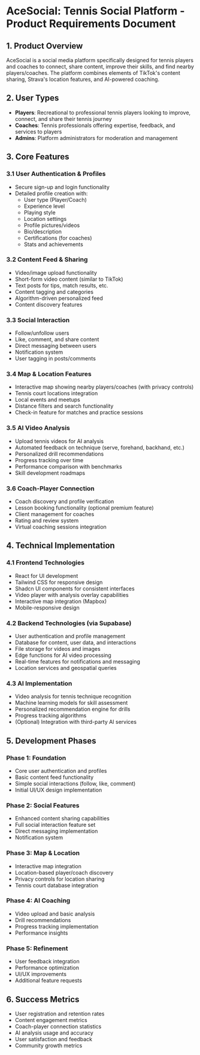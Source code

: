 
# AceSocial: Tennis Social Platform - Product Requirements Document

## 1. Product Overview
AceSocial is a social media platform specifically designed for tennis players and coaches to connect, share content, improve their skills, and find nearby players/coaches. The platform combines elements of TikTok's content sharing, Strava's location features, and AI-powered coaching.

## 2. User Types
- **Players**: Recreational to professional tennis players looking to improve, connect, and share their tennis journey
- **Coaches**: Tennis professionals offering expertise, feedback, and services to players
- **Admins**: Platform administrators for moderation and management

## 3. Core Features

### 3.1 User Authentication & Profiles
- Secure sign-up and login functionality
- Detailed profile creation with:
  - User type (Player/Coach)
  - Experience level
  - Playing style
  - Location settings
  - Profile pictures/videos
  - Bio/description
  - Certifications (for coaches)
  - Stats and achievements

### 3.2 Content Feed & Sharing
- Video/image upload functionality
- Short-form video content (similar to TikTok)
- Text posts for tips, match results, etc.
- Content tagging and categories
- Algorithm-driven personalized feed
- Content discovery features

### 3.3 Social Interaction
- Follow/unfollow users
- Like, comment, and share content
- Direct messaging between users
- Notification system
- User tagging in posts/comments

### 3.4 Map & Location Features
- Interactive map showing nearby players/coaches (with privacy controls)
- Tennis court locations integration
- Local events and meetups
- Distance filters and search functionality
- Check-in feature for matches and practice sessions

### 3.5 AI Video Analysis
- Upload tennis videos for AI analysis
- Automated feedback on technique (serve, forehand, backhand, etc.)
- Personalized drill recommendations
- Progress tracking over time
- Performance comparison with benchmarks
- Skill development roadmaps

### 3.6 Coach-Player Connection
- Coach discovery and profile verification
- Lesson booking functionality (optional premium feature)
- Client management for coaches
- Rating and review system
- Virtual coaching sessions integration

## 4. Technical Implementation

### 4.1 Frontend Technologies
- React for UI development
- Tailwind CSS for responsive design
- Shadcn UI components for consistent interfaces
- Video player with analysis overlay capabilities
- Interactive map integration (Mapbox)
- Mobile-responsive design

### 4.2 Backend Technologies (via Supabase)
- User authentication and profile management
- Database for content, user data, and interactions
- File storage for videos and images
- Edge functions for AI video processing
- Real-time features for notifications and messaging
- Location services and geospatial queries

### 4.3 AI Implementation
- Video analysis for tennis technique recognition
- Machine learning models for skill assessment
- Personalized recommendation engine for drills
- Progress tracking algorithms
- (Optional) Integration with third-party AI services

## 5. Development Phases

### Phase 1: Foundation
- Core user authentication and profiles
- Basic content feed functionality
- Simple social interactions (follow, like, comment)
- Initial UI/UX design implementation

### Phase 2: Social Features
- Enhanced content sharing capabilities
- Full social interaction feature set
- Direct messaging implementation
- Notification system

### Phase 3: Map & Location
- Interactive map integration
- Location-based player/coach discovery
- Privacy controls for location sharing
- Tennis court database integration

### Phase 4: AI Coaching
- Video upload and basic analysis
- Drill recommendations
- Progress tracking implementation
- Performance insights

### Phase 5: Refinement
- User feedback integration
- Performance optimization
- UI/UX improvements
- Additional feature requests

## 6. Success Metrics
- User registration and retention rates
- Content engagement metrics
- Coach-player connection statistics
- AI analysis usage and accuracy
- User satisfaction and feedback
- Community growth metrics
